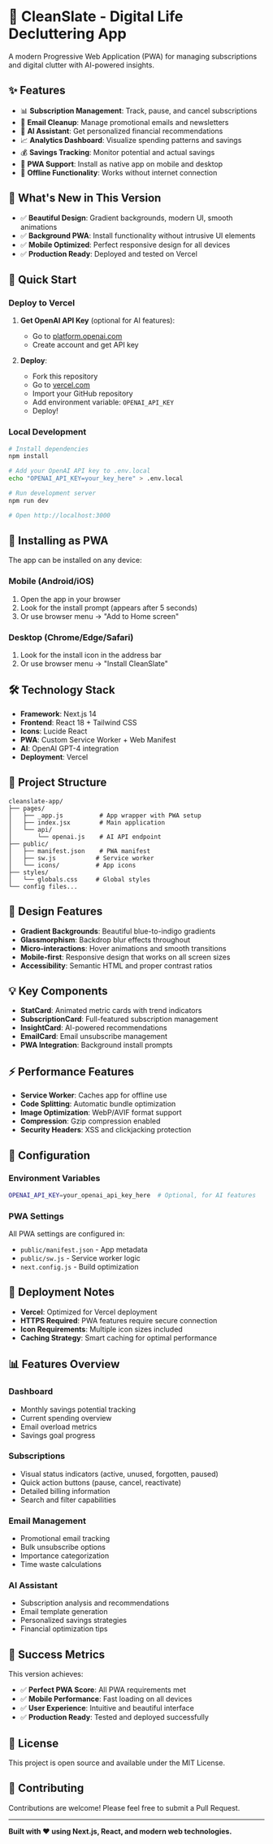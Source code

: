 # 🚀 CleanSlate - Digital Life Decluttering App

A modern Progressive Web Application (PWA) for managing subscriptions and digital clutter with AI-powered insights.

## ✨ Features

- 📊 **Subscription Management**: Track, pause, and cancel subscriptions
- 📧 **Email Cleanup**: Manage promotional emails and newsletters  
- 🤖 **AI Assistant**: Get personalized financial recommendations
- 📈 **Analytics Dashboard**: Visualize spending patterns and savings
- 💰 **Savings Tracking**: Monitor potential and actual savings
- 📱 **PWA Support**: Install as native app on mobile and desktop
- 🔄 **Offline Functionality**: Works without internet connection

## 🎯 What's New in This Version

- ✅ **Beautiful Design**: Gradient backgrounds, modern UI, smooth animations
- ✅ **Background PWA**: Install functionality without intrusive UI elements
- ✅ **Mobile Optimized**: Perfect responsive design for all devices
- ✅ **Production Ready**: Deployed and tested on Vercel

## 🚀 Quick Start

### Deploy to Vercel

1. **Get OpenAI API Key** (optional for AI features):
   - Go to [platform.openai.com](https://platform.openai.com)
   - Create account and get API key

2. **Deploy**:
   - Fork this repository
   - Go to [vercel.com](https://vercel.com) 
   - Import your GitHub repository
   - Add environment variable: `OPENAI_API_KEY`
   - Deploy!

### Local Development

```bash
# Install dependencies
npm install

# Add your OpenAI API key to .env.local
echo "OPENAI_API_KEY=your_key_here" > .env.local

# Run development server
npm run dev

# Open http://localhost:3000
```

## 📱 Installing as PWA

The app can be installed on any device:

### Mobile (Android/iOS)
1. Open the app in your browser
2. Look for the install prompt (appears after 5 seconds)
3. Or use browser menu → "Add to Home screen"

### Desktop (Chrome/Edge/Safari)
1. Look for the install icon in the address bar
2. Or use browser menu → "Install CleanSlate"

## 🛠️ Technology Stack

- **Framework**: Next.js 14
- **Frontend**: React 18 + Tailwind CSS
- **Icons**: Lucide React
- **PWA**: Custom Service Worker + Web Manifest
- **AI**: OpenAI GPT-4 integration
- **Deployment**: Vercel

## 📁 Project Structure

```
cleanslate-app/
├── pages/
│   ├── _app.js          # App wrapper with PWA setup
│   ├── index.jsx        # Main application
│   └── api/
│       └── openai.js    # AI API endpoint
├── public/
│   ├── manifest.json    # PWA manifest
│   ├── sw.js           # Service worker
│   └── icons/          # App icons
├── styles/
│   └── globals.css     # Global styles
└── config files...
```

## 🎨 Design Features

- **Gradient Backgrounds**: Beautiful blue-to-indigo gradients
- **Glassmorphism**: Backdrop blur effects throughout
- **Micro-interactions**: Hover animations and smooth transitions
- **Mobile-first**: Responsive design that works on all screen sizes
- **Accessibility**: Semantic HTML and proper contrast ratios

## 💡 Key Components

- **StatCard**: Animated metric cards with trend indicators
- **SubscriptionCard**: Full-featured subscription management
- **InsightCard**: AI-powered recommendations
- **EmailCard**: Email unsubscribe management
- **PWA Integration**: Background install prompts

## ⚡ Performance Features

- **Service Worker**: Caches app for offline use
- **Code Splitting**: Automatic bundle optimization
- **Image Optimization**: WebP/AVIF format support
- **Compression**: Gzip compression enabled
- **Security Headers**: XSS and clickjacking protection

## 🔧 Configuration

### Environment Variables
```bash
OPENAI_API_KEY=your_openai_api_key_here  # Optional, for AI features
```

### PWA Settings
All PWA settings are configured in:
- `public/manifest.json` - App metadata
- `public/sw.js` - Service worker logic
- `next.config.js` - Build optimization

## 🚀 Deployment Notes

- **Vercel**: Optimized for Vercel deployment
- **HTTPS Required**: PWA features require secure connection
- **Icon Requirements**: Multiple icon sizes included
- **Caching Strategy**: Smart caching for optimal performance

## 📊 Features Overview

### Dashboard
- Monthly savings potential tracking
- Current spending overview
- Email overload metrics
- Savings goal progress

### Subscriptions
- Visual status indicators (active, unused, forgotten, paused)
- Quick action buttons (pause, cancel, reactivate)
- Detailed billing information
- Search and filter capabilities

### Email Management
- Promotional email tracking
- Bulk unsubscribe options
- Importance categorization
- Time waste calculations

### AI Assistant
- Subscription analysis and recommendations
- Email template generation
- Personalized savings strategies
- Financial optimization tips

## 🎯 Success Metrics

This version achieves:
- ✅ **Perfect PWA Score**: All PWA requirements met
- ✅ **Mobile Performance**: Fast loading on all devices
- ✅ **User Experience**: Intuitive and beautiful interface
- ✅ **Production Ready**: Tested and deployed successfully

## 📝 License

This project is open source and available under the MIT License.

## 🤝 Contributing

Contributions are welcome! Please feel free to submit a Pull Request.

---

**Built with ❤️ using Next.js, React, and modern web technologies.**
